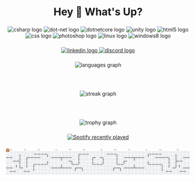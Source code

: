 <h1 align="center">Hey 👋 What's Up?</h1>

###

<!-- Skills Section -->
<div align="center">
  <img src="https://cdn.jsdelivr.net/gh/devicons/devicon/icons/csharp/csharp-original.svg" width="10%" alt="csharp logo" />
  <img src="https://cdn.jsdelivr.net/gh/devicons/devicon/icons/dot-net/dot-net-original.svg" width="10%" alt="dot-net logo" />
  <img src="https://cdn.jsdelivr.net/gh/devicons/devicon/icons/dotnetcore/dotnetcore-original.svg" width="10%" alt="dotnetcore logo" />
  <img src="https://cdn.jsdelivr.net/gh/devicons/devicon/icons/unity/unity-original.svg" width="10%" alt="unity logo" />
  <img src="https://cdn.jsdelivr.net/gh/devicons/devicon/icons/html5/html5-original.svg" width="10%" alt="html5 logo" />
  <img src="https://cdn.jsdelivr.net/gh/devicons/devicon/icons/css3/css3-original.svg" width="10%" alt="css logo" />
  <img src="https://cdn.jsdelivr.net/gh/devicons/devicon/icons/photoshop/photoshop-plain.svg" width="10%" alt="photoshop logo" />
  <img src="https://cdn.jsdelivr.net/gh/devicons/devicon/icons/linux/linux-original.svg" width="10%" alt="linux logo" />
  <img src="https://cdn.jsdelivr.net/gh/devicons/devicon/icons/windows8/windows8-original.svg" width="10%" alt="windows8 logo" />
</div>

###

<!-- Social Links -->
<div align="center">
  <a href="https://www.linkedin.com/in/yousef-waleed-6555472a6/" target="_blank">
    <img src="https://img.shields.io/static/v1?message=LinkedIn&logo=linkedin&label=&color=0077B5&logoColor=white&style=for-the-badge" alt="linkedin logo" />
  </a>
  <a href="https://discord.com/users/494954574289960960" target="_blank">
    <img src="https://img.shields.io/static/v1?message=Discord&logo=discord&label=&color=7289DA&logoColor=white&style=for-the-badge" alt="discord logo" />
  </a>
</div>

###

<!-- Stats Section -->
<div align="center">

  <img src="https://github-readme-stats.vercel.app/api/top-langs?username=joewaleed&layout=compact&langs_count=5&theme=tokyonight&hide_border=false" width="90%" alt="languages graph" />

  <br/><br/>

  <img src="https://streak-stats.demolab.com?user=joewaleed&mode=daily&theme=tokyonight&hide_border=false&border_radius=5" width="90%" alt="streak graph" />

  <br/><br/>

  <img src="https://github-profile-trophy.vercel.app?username=joewaleed&theme=tokyonight&margin-w=8&margin-h=8&no-bg=true&no-frame=true" width="90%" alt="trophy graph" />

</div>

###

<!-- Spotify Section -->
<div align="center">
  <a href="https://open.spotify.com/user/flm49unhqejg30ylp7dnnviqu">
    <img src="https://spotify-recently-played-readme.vercel.app/api?user=flm49unhqejg30ylp7dnnviqu&count=5&unique=true" width="90%" alt="Spotify recently played" />
  </a>
</div>

###

<!-- Contribution Graph -->
<picture>
  <source media="(prefers-color-scheme: dark)" srcset="https://raw.githubusercontent.com/joewaleed/joewaleed/output/pacman-contribution-graph-dark.svg">
  <source media="(prefers-color-scheme: light)" srcset="https://raw.githubusercontent.com/joewaleed/joewaleed/output/pacman-contribution-graph.svg">
  <img alt="pacman contribution graph" src="https://raw.githubusercontent.com/joewaleed/joewaleed/output/pacman-contribution-graph.svg" width="100%">
</picture>